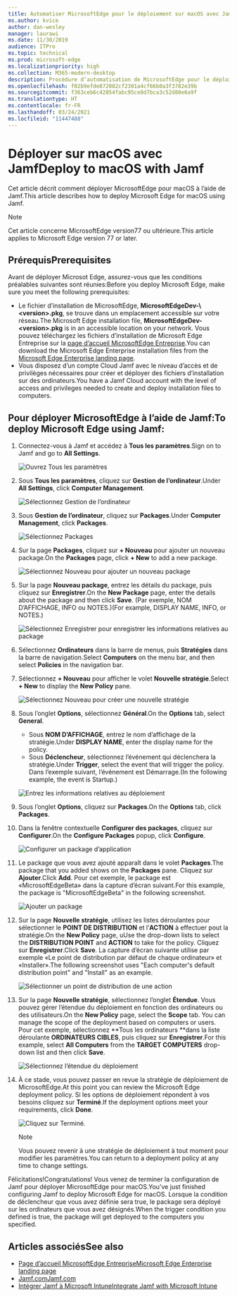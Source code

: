 ```yaml
---
title: Automatiser MicrosoftEdge pour le déploiement sur macOS avec Jamf
ms.author: kvice
author: dan-wesley
manager: laurawi
ms.date: 11/30/2019
audience: ITPro
ms.topic: technical
ms.prod: microsoft-edge
ms.localizationpriority: high
ms.collection: M365-modern-desktop
description: Procédure d’automatisation de MicrosoftEdge pour le déploiement sur macOS avec Jamf.
ms.openlocfilehash: f02b9efde872082cf2301a4cf66b0a3f3782e39b
ms.sourcegitcommit: f363ceb6c42054fabc95ce8d7bca3c52d80e6a9f
ms.translationtype: HT
ms.contentlocale: fr-FR
ms.lasthandoff: 03/24/2021
ms.locfileid: "11447488"
---
```

# <a name="deploy-to-macos-with-jamf"></a><span data-ttu-id="f324b-103">Déployer sur macOS avec Jamf</span><span class="sxs-lookup"><span data-stu-id="f324b-103">Deploy to macOS with Jamf</span></span>

<span data-ttu-id="f324b-104">Cet article décrit comment déployer MicrosoftEdge pour macOS à l’aide de Jamf.</span><span class="sxs-lookup"><span data-stu-id="f324b-104">This article describes how to deploy Microsoft Edge for macOS using Jamf.</span></span>

> [!NOTE]
> <span data-ttu-id="f324b-105">Cet article concerne MicrosoftEdge version77 ou ultérieure.</span><span class="sxs-lookup"><span data-stu-id="f324b-105">This article applies to Microsoft Edge version 77 or later.</span></span>

## <a name="prerequisites"></a><span data-ttu-id="f324b-106">Prérequis</span><span class="sxs-lookup"><span data-stu-id="f324b-106">Prerequisites</span></span>

<span data-ttu-id="f324b-107">Avant de déployer Microsot Edge, assurez-vous que les conditions préalables suivantes sont réunies:</span><span class="sxs-lookup"><span data-stu-id="f324b-107">Before you deploy Microsoft Edge, make sure you meet the following prerequisites:</span></span>

- <span data-ttu-id="f324b-108">Le fichier d’installation de MicrosoftEdge, **MicrosoftEdgeDev-\\<version\>.pkg**, se trouve dans un emplacement accessible sur votre réseau.</span><span class="sxs-lookup"><span data-stu-id="f324b-108">The Microsoft Edge installation file,  **MicrosoftEdgeDev-\<version\>.pkg** is in an accessible location on your network.</span></span> <span data-ttu-id="f324b-109">Vous pouvez téléchargez les fichiers d’installation de Microsoft Edge Entreprise sur la [page d’accueil MicrosoftEdge Entreprise](https://aka.ms/EdgeEnterprise).</span><span class="sxs-lookup"><span data-stu-id="f324b-109">You can download the Microsoft Edge Enterprise installation files from the [Microsoft Edge Enterprise landing page](https://aka.ms/EdgeEnterprise).</span></span>
- <span data-ttu-id="f324b-110">Vous disposez d’un compte Cloud Jamf avec le niveau d’accès et de privilèges nécessaires pour créer et déployer des fichiers d’installation sur des ordinateurs.</span><span class="sxs-lookup"><span data-stu-id="f324b-110">You have a Jamf Cloud account with the level of access and privileges needed to create and deploy installation files to computers.</span></span>

## <a name="to-deploy-microsoft-edge-using-jamf"></a><span data-ttu-id="f324b-111">Pour déployer MicrosoftEdge à l’aide de Jamf:</span><span class="sxs-lookup"><span data-stu-id="f324b-111">To deploy Microsoft Edge using Jamf:</span></span>

1. <span data-ttu-id="f324b-112">Connectez-vous à Jamf et accédez à **Tous les paramètres**.</span><span class="sxs-lookup"><span data-stu-id="f324b-112">Sign on to Jamf and go to **All Settings**.</span></span>

    ![Ouvrez Tous les paramètres](./media/mac-deploy/jamf-dash-main-open-settings.png)

2. <span data-ttu-id="f324b-114">Sous **Tous les paramètres**, cliquez sur **Gestion de l’ordinateur**.</span><span class="sxs-lookup"><span data-stu-id="f324b-114">Under **All Settings**, click **Computer Management**.</span></span>

    ![Sélectionnez Gestion de l’ordinateur](./media/mac-deploy/jamf-all-settings-computer-mgmt.png)

3. <span data-ttu-id="f324b-116">Sous **Gestion de l’ordinateur**, cliquez sur **Packages**.</span><span class="sxs-lookup"><span data-stu-id="f324b-116">Under **Computer Management**, click **Packages**.</span></span>

    ![Sélectionnez Packages](./media/mac-deploy/jamf-all-settings-computer-mgmt-pkgs.png)

4. <span data-ttu-id="f324b-118">Sur la page **Packages**, cliquez sur **+ Nouveau** pour ajouter un nouveau package.</span><span class="sxs-lookup"><span data-stu-id="f324b-118">On the **Packages** page, click **+ New** to add a new package.</span></span>

    ![Sélectionnez Nouveau pour ajouter un nouveau package](./media/mac-deploy/jamf-all-settings-computer-mgmt-new-pkg.png)

5. <span data-ttu-id="f324b-120">Sur la page **Nouveau package**, entrez les détails du package, puis cliquez sur **Enregistrer**.</span><span class="sxs-lookup"><span data-stu-id="f324b-120">On the **New Package** page, enter the details about the package and then click **Save**.</span></span> <span data-ttu-id="f324b-121">(Par exemple, NOM D’AFFICHAGE, INFO ou NOTES.)</span><span class="sxs-lookup"><span data-stu-id="f324b-121">(For example, DISPLAY NAME, INFO, or NOTES.)</span></span>

    ![Sélectionnez Enregistrer pour enregistrer les informations relatives au package](./media/mac-deploy/jamf-all-settings-computer-mgmt-save-pkg-info.png)

6. <span data-ttu-id="f324b-123">Sélectionnez **Ordinateurs** dans la barre de menus, puis **Stratégies** dans la barre de navigation.</span><span class="sxs-lookup"><span data-stu-id="f324b-123">Select **Computers** on the menu bar, and then select **Policies** in the navigation bar.</span></span>

7. <span data-ttu-id="f324b-124">Sélectionnez **+ Nouveau** pour afficher le volet **Nouvelle stratégie**.</span><span class="sxs-lookup"><span data-stu-id="f324b-124">Select **+ New** to display the **New Policy** pane.</span></span>

    ![Sélectionnez Nouveau pour créer une nouvelle stratégie](./media/mac-deploy/jamf-all-settings-computer-new-policy.png)

8. <span data-ttu-id="f324b-126">Sous l’onglet **Options**, sélectionnez **Général**.</span><span class="sxs-lookup"><span data-stu-id="f324b-126">On the **Options** tab, select **General**.</span></span>

    - <span data-ttu-id="f324b-127">Sous **NOM D’AFFICHAGE**, entrez le nom d’affichage de la stratégie.</span><span class="sxs-lookup"><span data-stu-id="f324b-127">Under **DISPLAY NAME**, enter the display name for the policy.</span></span>
    - <span data-ttu-id="f324b-128">Sous **Déclencheur**, sélectionnez l’événement qui déclenchera la stratégie.</span><span class="sxs-lookup"><span data-stu-id="f324b-128">Under **Trigger**, select the event that will trigger the policy.</span></span> <span data-ttu-id="f324b-129">Dans l’exemple suivant, l’événement est Démarrage.</span><span class="sxs-lookup"><span data-stu-id="f324b-129">(In the following example, the event is Startup.)</span></span>

    ![Entrez les informations relatives au déploiement](./media/mac-deploy/jamf-all-settings-computer-cfg-policy.png)

9. <span data-ttu-id="f324b-131">Sous l’onglet **Options**, cliquez sur **Packages**.</span><span class="sxs-lookup"><span data-stu-id="f324b-131">On the **Options** tab, click **Packages**.</span></span>

10. <span data-ttu-id="f324b-132">Dans la fenêtre contextuelle **Configurer des packages**, cliquez sur **Configurer**.</span><span class="sxs-lookup"><span data-stu-id="f324b-132">On the **Configure Packages** popup, click **Configure**.</span></span>

    ![Configurer un package d’application](./media/mac-deploy/jamf-all-settings-computer-policy-pkg-configure.png)

11. <span data-ttu-id="f324b-134">Le package que vous avez ajouté apparaît dans le volet **Packages**.</span><span class="sxs-lookup"><span data-stu-id="f324b-134">The package that you added shows on the **Packages** pane.</span></span> <span data-ttu-id="f324b-135">Cliquez sur **Ajouter**.</span><span class="sxs-lookup"><span data-stu-id="f324b-135">Click **Add**.</span></span> <span data-ttu-id="f324b-136">Pour cet exemple, le package est «MicrosoftEdgeBeta» dans la capture d’écran suivant.</span><span class="sxs-lookup"><span data-stu-id="f324b-136">For this example, the package is "MicrosoftEdgeBeta" in the following screenshot.</span></span>

    ![Ajouter un package](./media/mac-deploy/jamf-all-settings-computer-policy-pkg-add-beta.png)

12. <span data-ttu-id="f324b-138">Sur la page **Nouvelle stratégie**, utilisez les listes déroulantes pour sélectionner le **POINT DE DISTRIBUTION** et l’**ACTION** à effectuer pout la stratégie.</span><span class="sxs-lookup"><span data-stu-id="f324b-138">On the **New Policy** page, uUse the drop-down lists to select the **DISTRIBUTION POINT** and **ACTION** to take for the policy.</span></span> <span data-ttu-id="f324b-139">Cliquez sur **Enregistrer**.</span><span class="sxs-lookup"><span data-stu-id="f324b-139">Click **Save**.</span></span> <span data-ttu-id="f324b-140">La capture d’écran suivante utilise par exemple «Le point de distribution par défaut de chaque ordinateur» et «Installer».</span><span class="sxs-lookup"><span data-stu-id="f324b-140">The following screenshot uses "Each computer's default distribution point" and "Install" as an example.</span></span>

    ![Sélectionner un point de distribution de une action](./media/mac-deploy/jamf-all-settings-computer-mgmt-pkg-cfg-distro.png)

13. <span data-ttu-id="f324b-142">Sur la page **Nouvelle stratégie**, sélectionnez l’onglet **Étendue**. Vous pouvez gérer l’étendue du déploiement en fonction des ordinateurs ou des utilisateurs.</span><span class="sxs-lookup"><span data-stu-id="f324b-142">On the **New Policy** page, select the **Scope** tab. You can manage the scope of the deployment based on computers or users.</span></span> <span data-ttu-id="f324b-143">Pour cet exemple, sélectionnez \*\*Tous les ordinateurs \*\*dans la liste déroulante **ORDINATEURS CIBLES**, puis cliquez sur **Enregistrer**.</span><span class="sxs-lookup"><span data-stu-id="f324b-143">For this example, select **All Computers** from the **TARGET COMPUTERS** drop-down list and then click **Save**.</span></span>

    ![Sélectionnez l’étendue du déploiement](./media/mac-deploy/jamf-all-settings-computer-mgmt-add-target.png)

14. <span data-ttu-id="f324b-145">À ce stade, vous pouvez passer en revue la stratégie de déploiement de MicrosoftEdge.</span><span class="sxs-lookup"><span data-stu-id="f324b-145">At this point you can review the Microsoft Edge deployment policy.</span></span> <span data-ttu-id="f324b-146">Si les options de déploiement répondent à vos besoins cliquez sur **Terminé**.</span><span class="sxs-lookup"><span data-stu-id="f324b-146">If the deployment options meet your requirements, click **Done**.</span></span>

    ![Cliquez sur Terminé.](./media/mac-deploy/jamf-all-settings-computer-mgmt-finish-add-deployment.png)

    > [!NOTE]
    > <span data-ttu-id="f324b-148">Vous pouvez revenir à une stratégie de déploiement à tout moment pour modifier les paramètres.</span><span class="sxs-lookup"><span data-stu-id="f324b-148">You can return to a deployment policy at any time to change settings.</span></span>

<span data-ttu-id="f324b-149">Félicitations!</span><span class="sxs-lookup"><span data-stu-id="f324b-149">Congratulations!</span></span> <span data-ttu-id="f324b-150">Vous venez de terminer la configuration de Jamf pour déployer MicrosoftEdge pour macOS.</span><span class="sxs-lookup"><span data-stu-id="f324b-150">You’ve just finished configuring Jamf to deploy Microsoft Edge for macOS.</span></span> <span data-ttu-id="f324b-151">Lorsque la condition de déclencheur que vous avez définie sera true, le package sera déployé sur les ordinateurs que vous avez désignés.</span><span class="sxs-lookup"><span data-stu-id="f324b-151">When the trigger condition you defined is true, the package will get deployed to the computers you specified.</span></span>

## <a name="see-also"></a><span data-ttu-id="f324b-152">Articles associés</span><span class="sxs-lookup"><span data-stu-id="f324b-152">See also</span></span>

- [<span data-ttu-id="f324b-153">Page d’accueil MicrosoftEdge Entreprise</span><span class="sxs-lookup"><span data-stu-id="f324b-153">Microsoft Edge Enterprise landing page</span></span>](https://aka.ms/EdgeEnterprise)
- [<span data-ttu-id="f324b-154">Jamf.com</span><span class="sxs-lookup"><span data-stu-id="f324b-154">Jamf.com</span></span>](https://www.jamf.com/)
- [<span data-ttu-id="f324b-155">Intégrer Jamf à Microsoft Intune</span><span class="sxs-lookup"><span data-stu-id="f324b-155">Integrate Jamf with Microsoft Intune</span></span>](/intune/conditional-access-integrate-jamf)